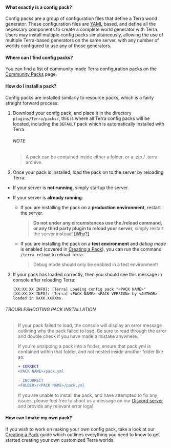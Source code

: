 #### What exactly is a config pack?

Config packs are a group of configuration files that define a Terra world generator. These configuration files are [YAML](https://en.wikipedia.org/wiki/YAML)
based, and define all the necessary components to create a
complete world generator with Terra. Users may install multiple config packs simultaneously, allowing the use of
multiple Terra-based generators on the same server, with any number of worlds configured to use any of those generators.

#### Where can I find config packs?

You can find a list of community made Terra configuration packs on the [Community Packs](./Community-Packs) page.

#### How do I install a pack?

Config packs are installed similarly to resource packs, which is a fairly straight forward process:

1. Download your config pack, and place it in the directory `plugins/Terra/packs/`, this is where all Terra config packs
will be located, including the `DEFAULT` pack which is automatically installed with Terra.

    ###### NOTE

    >A pack can be contained inside either a folder, or a .zip / .terra archive.

2. Once your pack is installed, load the pack on to the server by reloading Terra:

* If your server is **not running**, simply startup the server.

* If your server is **already running**:

  * If you are installing the pack on a **production environment**, restart the server.

    > **Do not under any circumstances use the /reload command, or any third party
    >plugin
    > to reload your server,** simply restart the server instead!
        [\[Why?\]](https://matthewmiller.dev/blog/problem-with-reload/)

  * If you are installing the pack on a **test environment** and *debug mode* is enabled (covered in
    [Creating a Pack](./Creating-a-Pack)), you can run the command `/terra reload` to reload Terra.

    > Debug mode should only be enabled in a test environment!

3. If your pack has loaded correctly, then you should see this message in console after reloading Terra:

    ```none
    [XX:XX:XX INFO]: [Terra] Loading config pack "<PACK NAME>"
    [XX:XX:XX INFO]: [Terra] <PACK NAME> <PACK VERSION> by <AUTHOR> loaded in XXXX.XXXXms.
    ```

###### TROUBLESHOOTING PACK INSTALLATION

>If your pack failed to load, the console will display an error message outlining why the pack failed to load. Be sure to
>read through the error and double check if you have made a mistake anywhere.
>
> If you're unzipping a pack into a folder, ensure that pack.yml is contained within that folder, and not nested inside
>another folder like so:
>
> ```diff
> + CORRECT
> <PACK NAME>/pack.yml
> 
> - INCORRECT
> <FOLDER>/<PACK NAME>/pack.yml
> ```
>
>If you are unable to install the pack, and have attempted to fix any issues, please feel free to shoot us a message on
>our [Discord server](https://discord.gg/PXUEbbF) and provide any relevant error logs!

#### How can I make my own pack?

If you wish to work on making your own config pack, take a look at our [Creating a Pack](./Creating-a-Pack) guide which
outlines everything you need to know to get started creating your own customized Terra worlds.

[//]: # (#### What if I just want to tweak a pack?)
